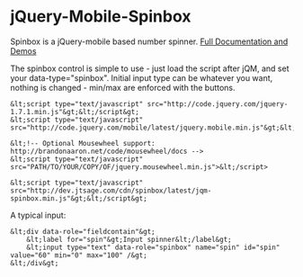jQuery-Mobile-Spinbox
=====================

Spinbox is a jQuery-mobile based number spinner. [Full Documentation and Demos](http://dev.jtsage.com/jQM-Spinbox/)

The spinbox control is simple to use - just load the script after jQM, and set your data-type="spinbox".  Initial input type can be whatever you want, nothing is changed - min/max are enforced with the buttons.
		
    &lt;script type="text/javascript" src="http://code.jquery.com/jquery-1.7.1.min.js"&gt;&lt;/script&gt; 
    &lt;script type="text/javascript" src="http://code.jquery.com/mobile/latest/jquery.mobile.min.js"&gt;&lt;/script&gt;

    &lt;!-- Optional Mousewheel support: http://brandonaaron.net/code/mousewheel/docs -->
    &lt;script type="text/javascript" src="PATH/TO/YOUR/COPY/OF/jquery.mousewheel.min.js">&lt;/script>

    &lt;script type="text/javascript" src="http://dev.jtsage.com/cdn/spinbox/latest/jqm-spinbox.min.js"&gt;&lt;/script&gt;
	

A typical input:
	
    &lt;div data-role="fieldcontain"&gt;
        &lt;label for="spin"&gt;Input spinner&lt;/label&gt;
        &lt;input type="text" data-role="spinbox" name="spin" id="spin" value="60" min="0" max="100" /&gt;
    &lt;/div&gt;

  

